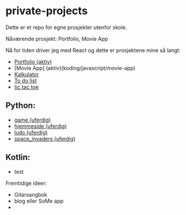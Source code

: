 # private-projects
Dette er et repo for egne prosjekter utenfor skole.

Nåværende prosjekt: Portfolio, Movie App

Nå for tiden driver jeg med React og dette er prosjektene mine så langt:
- [Portfolio (aktiv)](koding/javascript/portfolio)
- [Movie App] (aktiv)(koding/javascript/movie-app)
- [Kalkulator](koding/javascript/calculator)
- [To do list](koding/javascript/todo-list)
- [tic tac toe](koding/javascript/tic-tac-toe)

## Python:
- [game (uferdig)](koding/python/game)
- [hjemmeside (uferdig)](koding/python/hjemmeside)
- [ludo (uferdig)](koding/python/ludo)
- [space_invaders (uferdig)](koding/python/space_invaders)

## Kotlin:
- test

Fremtidige ideer:
- Gitarsangbok
- blog eller SoMe app
- 
